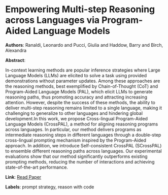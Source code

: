 # Empowering Multi-step Reasoning across Languages via Program-Aided Language Models

**Authors**: Ranaldi, Leonardo and Pucci, Giulia and Haddow, Barry and Birch, Alexandra

**Abstract**:

In-context learning methods are popular inference strategies where Large Language Models (LLMs) are elicited to solve a task using provided demonstrations without parameter updates. Among these approaches are the reasoning methods, best exemplified by Chain-of-Thought (CoT) and Program-Aided Language Models (PAL), which elicit LLMs to generate reasoning paths, thus promoting accuracy and attracting increasing attention. However, despite the success of these methods, the ability to deliver multi-step reasoning remains limited to a single language, making it challenging to generalize to other languages and hindering global development.In this work, we propose Cross-lingual Program-Aided Language Models (CrossPAL), a method for aligning reasoning programs across languages. In particular, our method delivers programs as intermediate reasoning steps in different languages through a double-step cross-lingual prompting mechanism inspired by the Program-Aided approach. In addition, we introduce Self-consistent CrossPAL (SCrossPAL) to ensemble different reasoning paths across languages. Our experimental evaluations show that our method significantly outperforms existing prompting methods, reducing the number of interactions and achieving state-of-the-art performance.

**Link**: [Read Paper](https://aclanthology.org/2024.emnlp-main.678)

**Labels**: prompt strategy, reason with code
